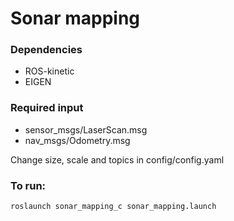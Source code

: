 # Sonar mapping

### Dependencies
- ROS-kinetic
- EIGEN

### Required input
- sensor_msgs/LaserScan.msg
- nav_msgs/Odometry.msg

Change size, scale and topics in config/config.yaml

### To run:
```
roslaunch sonar_mapping_c sonar_mapping.launch
```
